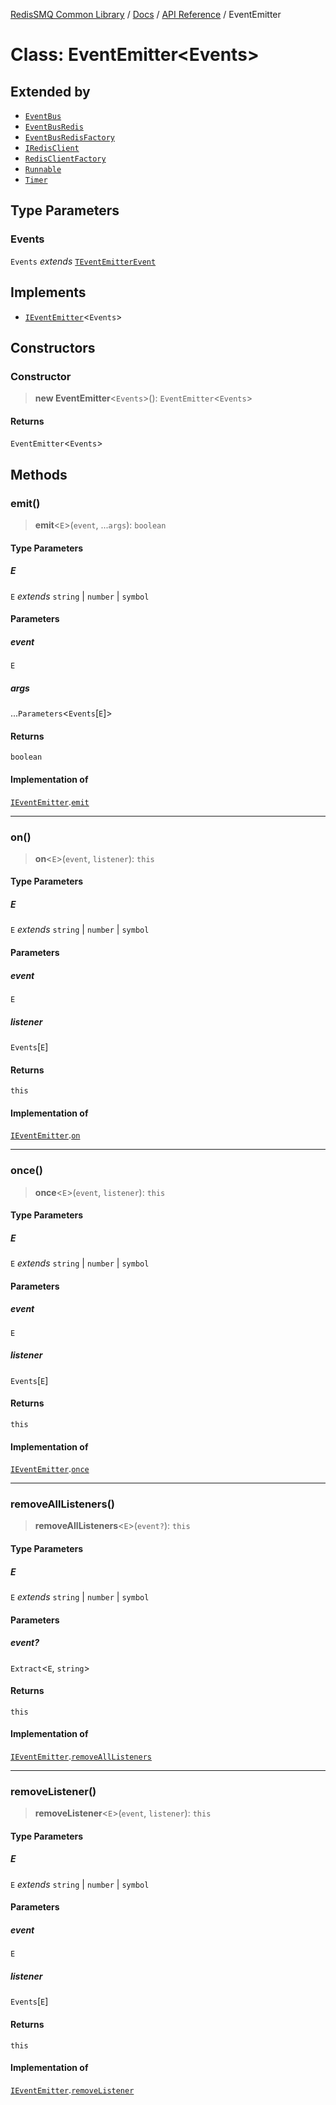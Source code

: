 [RedisSMQ Common Library](../../../README.md) / [Docs](../../README.md) / [API Reference](../README.md) / EventEmitter

# Class: EventEmitter\<Events\>

## Extended by

- [`EventBus`](EventBus.md)
- [`EventBusRedis`](EventBusRedis.md)
- [`EventBusRedisFactory`](EventBusRedisFactory.md)
- [`IRedisClient`](../interfaces/IRedisClient.md)
- [`RedisClientFactory`](RedisClientFactory.md)
- [`Runnable`](Runnable.md)
- [`Timer`](Timer.md)

## Type Parameters

### Events

`Events` *extends* [`TEventEmitterEvent`](../type-aliases/TEventEmitterEvent.md)

## Implements

- [`IEventEmitter`](../interfaces/IEventEmitter.md)\<`Events`\>

## Constructors

### Constructor

> **new EventEmitter**\<`Events`\>(): `EventEmitter`\<`Events`\>

#### Returns

`EventEmitter`\<`Events`\>

## Methods

### emit()

> **emit**\<`E`\>(`event`, ...`args`): `boolean`

#### Type Parameters

##### E

`E` *extends* `string` \| `number` \| `symbol`

#### Parameters

##### event

`E`

##### args

...`Parameters`\<`Events`\[`E`\]\>

#### Returns

`boolean`

#### Implementation of

[`IEventEmitter`](../interfaces/IEventEmitter.md).[`emit`](../interfaces/IEventEmitter.md#emit)

***

### on()

> **on**\<`E`\>(`event`, `listener`): `this`

#### Type Parameters

##### E

`E` *extends* `string` \| `number` \| `symbol`

#### Parameters

##### event

`E`

##### listener

`Events`\[`E`\]

#### Returns

`this`

#### Implementation of

[`IEventEmitter`](../interfaces/IEventEmitter.md).[`on`](../interfaces/IEventEmitter.md#on)

***

### once()

> **once**\<`E`\>(`event`, `listener`): `this`

#### Type Parameters

##### E

`E` *extends* `string` \| `number` \| `symbol`

#### Parameters

##### event

`E`

##### listener

`Events`\[`E`\]

#### Returns

`this`

#### Implementation of

[`IEventEmitter`](../interfaces/IEventEmitter.md).[`once`](../interfaces/IEventEmitter.md#once)

***

### removeAllListeners()

> **removeAllListeners**\<`E`\>(`event?`): `this`

#### Type Parameters

##### E

`E` *extends* `string` \| `number` \| `symbol`

#### Parameters

##### event?

`Extract`\<`E`, `string`\>

#### Returns

`this`

#### Implementation of

[`IEventEmitter`](../interfaces/IEventEmitter.md).[`removeAllListeners`](../interfaces/IEventEmitter.md#removealllisteners)

***

### removeListener()

> **removeListener**\<`E`\>(`event`, `listener`): `this`

#### Type Parameters

##### E

`E` *extends* `string` \| `number` \| `symbol`

#### Parameters

##### event

`E`

##### listener

`Events`\[`E`\]

#### Returns

`this`

#### Implementation of

[`IEventEmitter`](../interfaces/IEventEmitter.md).[`removeListener`](../interfaces/IEventEmitter.md#removelistener)
